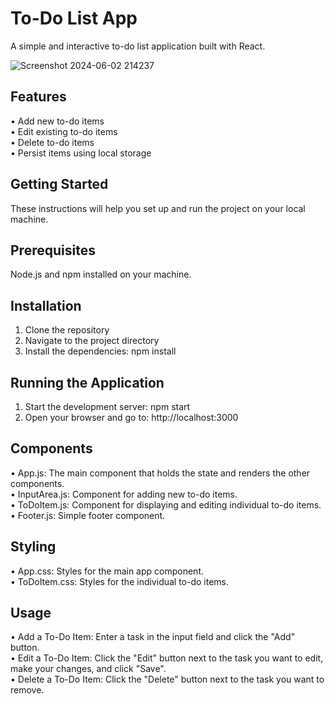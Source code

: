 # To-Do List App
A simple and interactive to-do list application built with React.

![Screenshot 2024-06-02 214237](https://github.com/Shahan-Khan/Todo-list/assets/72437646/e709cb5c-ec59-4b40-9978-d0069264dca8)


## Features  

• Add new to-do items  
• Edit existing to-do items  
• Delete to-do items  
• Persist items using local storage  

## Getting Started
These instructions will help you set up and run the project on your local machine.

## Prerequisites
Node.js and npm installed on your machine.

## Installation
1. Clone the repository
2. Navigate to the project directory
3. Install the dependencies: npm install

## Running the Application
1. Start the development server: npm start
2. Open your browser and go to: http://localhost:3000

## Components  
• App.js: The main component that holds the state and renders the other components.  
• InputArea.js: Component for adding new to-do items.  
• ToDoItem.js: Component for displaying and editing individual to-do items.  
• Footer.js: Simple footer component.  

## Styling  
• App.css: Styles for the main app component.  
• ToDoItem.css: Styles for the individual to-do items.  

## Usage  
• Add a To-Do Item: Enter a task in the input field and click the "Add" button.  
• Edit a To-Do Item: Click the "Edit" button next to the task you want to edit, make your changes, and click "Save".  
• Delete a To-Do Item: Click the "Delete" button next to the task you want to remove.  

